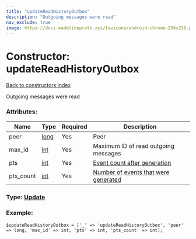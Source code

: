 ```yaml
---
title: "updateReadHistoryOutbox"
description: "Outgoing messages were read"
nav_exclude: true
image: https://docs.madelineproto.xyz/favicons/android-chrome-256x256.png
---
```

# Constructor: updateReadHistoryOutbox  
[Back to constructors index](/API_docs/constructors/index.html)



Outgoing messages were read

### Attributes:

| Name     |    Type       | Required | Description |
|----------|---------------|----------|-------------|
|peer|[long](/API_docs/types/long.html) | Yes|Peer|
|max\_id|[int](/API_docs/types/int.html) | Yes|Maximum ID of read outgoing messages|
|pts|[int](/API_docs/types/int.html) | Yes|[Event count after generation](https://core.telegram.org/api/updates)|
|pts\_count|[int](/API_docs/types/int.html) | Yes|[Number of events that were generated](https://core.telegram.org/api/updates)|



### Type: [Update](/API_docs/types/Update.html)


### Example:

```
$updateReadHistoryOutbox = ['_' => 'updateReadHistoryOutbox', 'peer' => long, 'max_id' => int, 'pts' => int, 'pts_count' => int];
```  
